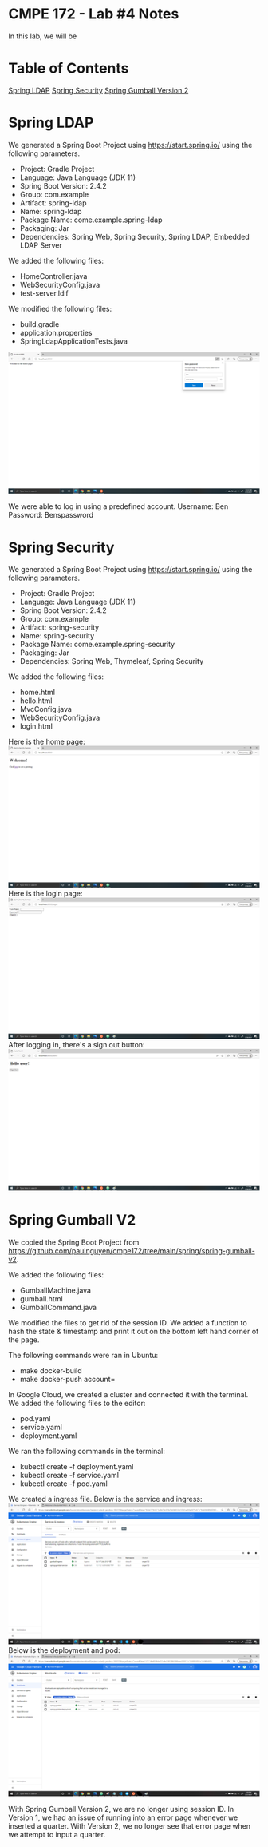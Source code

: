 # CMPE 172 - Lab #4 Notes
In this lab, we will be 

# Table of Contents
[Spring LDAP](#spring-ldap)
[Spring Security](#spring-security)
[Spring Gumball Version 2](#spring-gumball-v2)

# Spring LDAP
We generated a Spring Boot Project using https://start.spring.io/ using the following parameters.
* Project: Gradle Project
* Language: Java Language (JDK 11)
* Spring Boot Version: 2.4.2
* Group: com.example
* Artifact: spring-ldap
* Name: spring-ldap
* Package Name: come.example.spring-ldap
* Packaging: Jar
* Dependencies: Spring Web, Spring Security, Spring LDAP, Embedded LDAP Server

We added the following files:
* HomeController.java
* WebSecurityConfig.java
* test-server.ldif

We modified the following files:
* build.gradle
* application.properties
* SpringLdapApplicationTests.java

![Spring LDAP](172.4/172.4.ldap.png)

We were able to log in using a predefined account. Username: Ben Password: Benspassword

# Spring Security
We generated a Spring Boot Project using https://start.spring.io/ using the following parameters.
* Project: Gradle Project
* Language: Java Language (JDK 11)
* Spring Boot Version: 2.4.2
* Group: com.example
* Artifact: spring-security
* Name: spring-security
* Package Name: come.example.spring-security
* Packaging: Jar
* Dependencies: Spring Web, Thymeleaf, Spring Security

We added the following files:
* home.html
* hello.html
* MvcConfig.java
* WebSecurityConfig.java
* login.html

Here is the home page:
![Security Home](172.4/172.4.security1.png)
Here is the login page:
![Security Login](172.4/172.4.security2.png)
After logging in, there's a sign out button:
![Security Sign Out](172.4/172.4.security3.png)

# Spring Gumball V2
We copied the Spring Boot Project from https://github.com/paulnguyen/cmpe172/tree/main/spring/spring-gumball-v2.

We added the following files:
* GumballMachine.java
* gumball.html
* GumballCommand.java

We modified the files to get rid of the session ID. We added a function to hash the state & timestamp and print it out on the bottom left hand corner of the page. 

The following commands were ran in Ubuntu:
* make docker-build
* make docker-push account=

In Google Cloud, we created a cluster and connected it with the terminal. We added the following files to the editor:
* pod.yaml
* service.yaml
* deployment.yaml

We ran the following commands in the terminal:
* kubectl create -f deployment.yaml
* kubectl create -f service.yaml
* kubectl create -f pod.yaml

We created a ingress file. Below is the service and ingress:
![Service & Ingress](172.4/172.4.service.png)
Below is the deployment and pod:
![Deployment & Pod](172.4/172.4.pod.png)

With Spring Gumball Version 2, we are no longer using session ID. In Version 1, we had an issue of running into an error page whenever we inserted a quarter. With Version 2, we no longer see that error page when we attempt to input a quarter.
